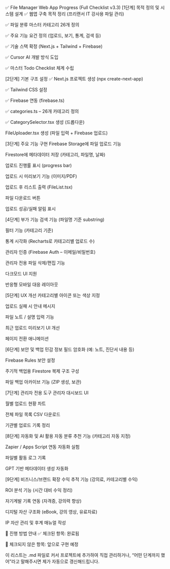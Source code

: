 ✅ File Manager Web App Progress (Full Checklist v3.3)
[1단계] 목적 정의 및 시스템 설계
 ✅ 웹앱 구축 목적 정리 (프리랜서 IT 강사용 파일 관리)

 ✅ 파일 분류 마스터 카테고리 26개 정의

 ✅ 주요 기능 요건 정의 (업로드, 보기, 통계, 검색 등)

 ✅ 기술 스택 확정 (Next.js + Tailwind + Firebase)

 ✅ Cursor AI 개발 방식 도입

 ✅ 마스터 Todo Checklist 체계 수립

[2단계] 기본 구조 설정
 ✅ Next.js 프로젝트 생성 (npx create-next-app)

 ✅ Tailwind CSS 설정

 ✅ Firebase 연동 (firebase.ts)

 ✅ categories.ts – 26개 카테고리 정의

 ✅ CategorySelector.tsx 생성 (드롭다운)

 FileUploader.tsx 생성 (파일 입력 + Firebase 업로드)

[3단계] 주요 기능 구현
 Firebase Storage에 파일 업로드 기능

 Firestore에 메타데이터 저장 (카테고리, 파일명, 날짜)

 업로드 진행률 표시 (progress bar)

 업로드 시 미리보기 기능 (이미지/PDF)

 업로드 후 리스트 출력 (FileList.tsx)

 파일 다운로드 버튼

 업로드 성공/실패 알림 표시

[4단계] 부가 기능
 검색 기능 (파일명 기준 substring)

 필터 기능 (카테고리 기준)

 통계 시각화 (Recharts로 카테고리별 업로드 수)

 관리자 인증 (Firebase Auth – 이메일/비밀번호)

 관리자 전용 파일 삭제/편집 기능

 다크모드 UI 지원

 반응형 모바일 대응 레이아웃

[5단계] UX 개선
 카테고리별 아이콘 또는 색상 지정

 업로드 실패 시 안내 메시지

 파일 노트 / 설명 입력 기능

 최근 업로드 미리보기 UI 개선

 페이지 전환 애니메이션

[6단계] 보안 및 백업
 민감 정보 필드 암호화 (예: 노트, 진단서 내용 등)

 Firebase Rules 보안 설정

 주기적 백업용 Firestore 복제 구조 구성

 파일 백업 아카이브 기능 (ZIP 생성, 보관)

[7단계] 관리자 전용 도구
 관리자 대시보드 UI

 월별 업로드 현황 차트

 전체 파일 목록 CSV 다운로드

 기관별 업로드 기록 정리

[8단계] 자동화 및 AI 활용
 자동 분류 추천 기능 (카테고리 자동 지정)

 Zapier / Apps Script 연동 자동화 실험

 파일별 활동 로그 기록

 GPT 기반 메타데이터 생성 자동화

[9단계] 비즈니스/브랜드 확장
 수익 추적 기능 (강의료, 카테고리별 수익)

 ROI 분석 기능 (시간 대비 수익 정리)

 자기계발 기록 연동 (자격증, 강의력 향상)

 디지털 자산 구조화 (eBook, 강의 영상, 유료자료)

 IP 자산 관리 및 후계 매뉴얼 작성

📌 진행 방법 안내
✅ 체크된 항목: 완료됨

🔄 체크되지 않은 항목: 앞으로 구현 예정

이 리스트는 .md 파일로 커서 프로젝트에 추가하여 직접 관리하거나,
“어떤 단계까지 했어”라고 말해주시면 제가 자동으로 갱신해드립니다.